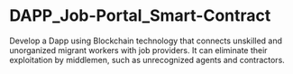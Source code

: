 # DAPP_Job-Portal_Smart-Contract
Develop a Dapp using Blockchain technology that connects unskilled and unorganized migrant workers with job providers. It can eliminate their exploitation by middlemen, such as unrecognized agents and contractors.
